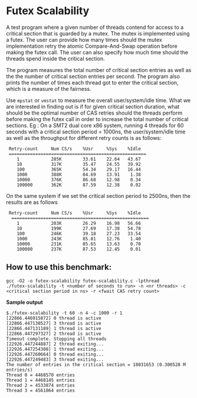 # Futex Scalability

A test program where a given number of threads contend for access to a
critical section that is guarded by a mutex. The mutex is implemented
using a futex. The user can provide how many times should the mutex
implementation retry the atomic Compare-And-Swap operation before
making the futex call. The user can also specify how much time should
the threads spend inside the critical section.

The program measures the total number of critical section entries as
well as the the number of critical section entries per second. The
program also prints the number of times each thread got to enter the
critical section, which is a measure of the fairness.

Use `mpstat` or `vmstat` to measure the overall user/system/idle
time. What we are interested in finding out is if for given critical
section duration, what should be the optimal number of CAS retries
should the threads perform before making the futex call in order to
increase the total number of critical sections.  Eg : On a SMT2 dual
core x86 system, running 4 threads for 60 seconds with a critical
section period = 1000ns, the user/system/idle time as well as the
throughput for different retry counts is as follows:

```
 Retry-count     Num CS/s    %Usr     %Sys    %Idle
 ====================================================
    1            285K        33.61    22.64   43.67
    10           317K        35.47    24.55   39.92
    100          365K        54.34    29.17   16.44
    1000         388K        84.69    13.91    1.38
    10000        376K        86.68    12.98    0.34
    100000       362K        87.59    12.38    0.02
```

On the same system if we set the critical section period to 2500ns,
then the results are as follows
```
 Retry-count     Num CS/s    %Usr     %Sys    %Idle
  ====================================================
    1            203K        26.29    16.98   56.66
    10           199K        27.69    17.38   54.78
    100          246K        39.18    27.23   33.54
    1000         243K        85.81    12.76    1.40
    10000        231K        85.65    13.63    0.70
    100000       237K        87.53    12.45    0.01
```

## How to use this benchmark:
```
gcc -O2 -o futex-scalability futex-scalability.c -lpthread
./futex-scalability -t <number of seconds to run> -n <nr threads> -c
<critical section period in ns> -r <fwait CAS retry count>
```
**Sample output**
```
$./futex-scalability -t 60 -n 4 -c 1000 -r 1
[22866.446915872] 0 thread is active
[22866.447130527] 3 thread is active
[22866.447131189] 1 thread is active
[22866.447297327] 2 thread is active
Timeout complete. Stopping all threads
[22926.447244887] 2 thread exiting...
[22926.447254308] 1 thread exiting...
[22926.447260664] 0 thread exiting...
[22926.447249483] 3 thread exiting...
The number of entries in the critical section = 18031653 (0.300528 M entries/s)
Thread 0 = 4468570 entries
Thread 1 = 4468145 entries
Thread 2 = 4533874 entries
Thread 3 = 4561064 entries
```
